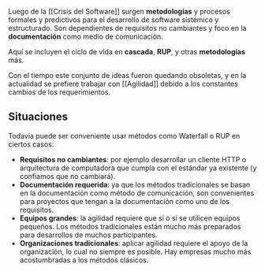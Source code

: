 Luego de la [[Crisis del Software]] surgen **metodologías** y procesos formales y predictivos para el desarrollo de software sistémico y estructurado. Son dependientes de requisitos no cambiantes y foco en la **documentación** como medio de comunicación.

Aquí se incluyen el ciclo de vida en **cascada**, **RUP**, y otras **metodologías** más.

Con el tiempo este conjunto de ideas fueron quedando obsoletas, y en la actualidad se prefiere trabajar con [[Agilidad]] debido a los constantes cambios de los requerimientos.

## Situaciones

Todavía puede ser conveniente usar métodos como Waterfall o RUP en ciertos casos:

- **Requisitos no cambiantes**: por ejemplo desarrollar un cliente HTTP o arquitectura de computadora que cumpla con el estándar ya existente (y confiamos que no cambiará).
- **Documentación requerida**: ya que los métodos tradicionales se basan en la documentación como método de comunicación, son convenientes para proyectos que tengan a la documentación como uno de los requisitos.
- **Equipos grandes**: la agilidad requiere que sí o sí se utilicen equipos pequeños. Los métodos tradicionales están mucho más preparados para desarrollos de muchos participantes.
- **Organizaciones tradicionales**: aplicar agilidad requiere el apoyo de la organización, lo cual no siempre es posible. Hay empresas mucho más acostumbradas a los métodos clásicos.
